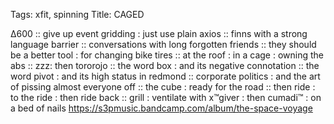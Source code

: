 Tags: xfit, spinning
Title: CAGED  
  
∆600 :: give up event gridding : just use plain axios :: finns with a strong language barrier :: conversations with long forgotten friends :: they should be a better tool : for changing bike tires :: at the roof : in a cage : owning the abs :: zzz: then tororojo :: the word box : and its negative connotation :: the word pivot : and its high status in redmond :: corporate politics : and the art of pissing almost everyone off :: the cube : ready for the road :: then ride : to the ride : then ride back :: grill : ventilate with x™giver : then cumadi™ : on a bed of nails
<https://s3pmusic.bandcamp.com/album/the-space-voyage>  
